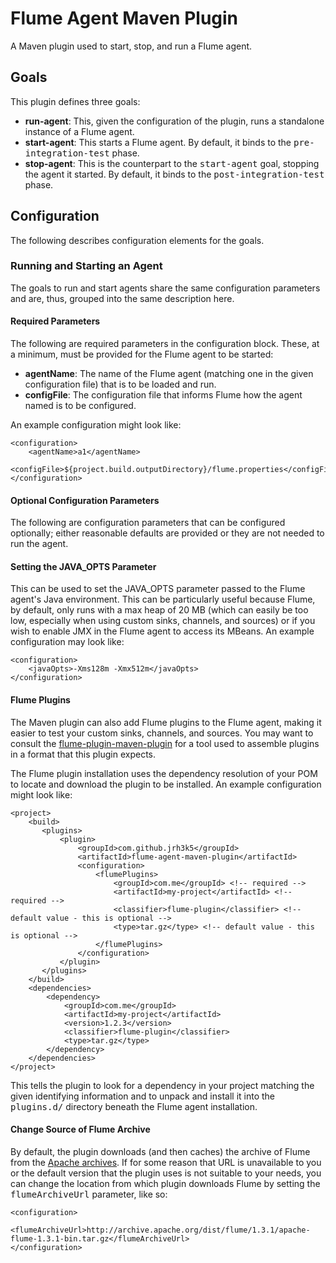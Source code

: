 # Flume Agent Maven Plugin

A Maven plugin used to start, stop, and run a Flume agent.

## Goals

This plugin defines three goals:

* **run-agent**: This, given the configuration of the plugin, runs a standalone instance of a Flume agent.
* **start-agent**: This starts a Flume agent. By default, it binds to the <tt>pre-integration-test</tt> phase.
* **stop-agent**: This is the counterpart to the <tt>start-agent</tt> goal, stopping the agent it started. By default, it binds to the <tt>post-integration-test</tt> phase.

## Configuration

The following describes configuration elements for the goals.

### Running and Starting an Agent

The goals to run and start agents share the same configuration parameters and are, thus, grouped into the same description here.

#### Required Parameters

The following are required parameters in the configuration block. These, at a minimum, must be provided for the Flume agent to be started:

* **agentName**: The name of the Flume agent (matching one in the given configuration file) that is to be loaded and run.
* **configFile**: The configuration file that informs Flume how the agent named is to be configured.

An example configuration might look like:

    <configuration>
        <agentName>a1</agentName>
        <configFile>${project.build.outputDirectory}/flume.properties</configFile>
    </configuration>

#### Optional Configuration Parameters

The following are configuration parameters that can be configured optionally; either reasonable defaults are provided or they are not needed to run the agent.

#### Setting the JAVA_OPTS Parameter

This can be used to set the JAVA_OPTS parameter passed to the Flume agent's Java environment. This can be particularly useful because Flume, by default, only runs with a max heap of 20 MB (which can easily be too low, especially when using custom sinks, channels, and sources) or if you wish to enable JMX in the Flume agent to access its MBeans. An example configuration may look like:

    <configuration>
        <javaOpts>-Xms128m -Xmx512m</javaOpts>
    </configuration>

#### Flume Plugins

The Maven plugin can also add Flume plugins to the Flume agent, making it easier to test your custom sinks, channels, and sources. You may want to consult the [flume-plugin-maven-plugin](https://github.com/jrh3k5/flume-plugin-maven-plugin) for a tool used to assemble plugins in a format that this plugin expects.

The Flume plugin installation uses the dependency resolution of your POM to locate and download the plugin to be installed. An example configuration might look like:

    <project>
        <build>
           <plugins>
               <plugin>
                   <groupId>com.github.jrh3k5</groupId>
                   <artifactId>flume-agent-maven-plugin</artifactId>
                   <configuration>
                       <flumePlugins>
                           <groupId>com.me</groupId> <!-- required -->
                           <artifactId>my-project</artifactId> <!-- required -->
                           <classifier>flume-plugin</classifier> <!-- default value - this is optional -->
                           <type>tar.gz</type> <!-- default value - this is optional -->
                       </flumePlugins>
                   </configuration>
               </plugin>
           </plugins>
        </build>
        <dependencies>
            <dependency>
                <groupId>com.me</groupId>
                <artifactId>my-project</artifactId>
                <version>1.2.3</version>
                <classifier>flume-plugin</classifier>
                <type>tar.gz</type>
            </dependency>
        </dependencies>
    </project>

This tells the plugin to look for a dependency in your project matching the given identifying information and to unpack and install it into the <tt>plugins.d/</tt> directory beneath the Flume agent installation.

#### Change Source of Flume Archive

By default, the plugin downloads (and then caches) the archive of Flume from the [Apache archives](http://archive.apache.org/dist/flume/). If for some reason that URL is unavailable to you or the default version that the plugin uses is not suitable to your needs, you can change the location from which plugin downloads Flume by setting the <tt>flumeArchiveUrl</tt> parameter, like so:

    <configuration>
        <flumeArchiveUrl>http://archive.apache.org/dist/flume/1.3.1/apache-flume-1.3.1-bin.tar.gz</flumeArchiveUrl>
    </configuration>
